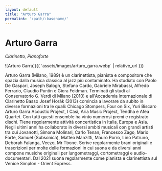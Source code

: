 ```yaml
---
layout: default
title: "Arturo Garra"
permalink: ':path/:basename/'
---
```


# Arturo Garra
*Clarinetto, Pianoforte*

![Arturo Garra]({{ 'assets/images/arturo_garra.webp' | relative_url }})

Arturo Garra (Milano, 1989) è un clarinettista, pianista e compositore che spazia dalla musica classica al jazz più contaminato. Ha studiato con Paolo De Gaspari, Joseph Balogh, Stefano Cardo, Gabriele Mirabassi, Alfredo Ferrario, Claudio Puntin e Giora Feidman. Terminati gli studi al Conservatorio G. Verdi di Milano (2010) e all'Accademia Internazionale di Clarinetto Basso Josef Horàk (2013) comincia a lavorare da subito in diverse formazioni tra le quali: Chicago Stompers, Four on Six, Yuri Biscaro Arturo Garra Acoustic Project, I Casi, Aria Music Project, Tendha e Afea Quartet. Con tutti questi ensemble ha vinto numerosi premi e registrato dischi. Tiene regolarmente attività concertistica in Italia, Europa e Asia. Negli ultimi anni ha collaborato in diversi ambiti musicali con grandi artisti tra cui Jovanotti, Simona Molinari, Carlo Tenan, Francesco Zago, Mario Forte, Samuel (Subsonica), Matteo Manzitti, Mauro Porro, Lino Patruno, Deborah Falanga, Veezo, Mr Tbone. Scrive regolarmente brani originali e trascrizioni per molte delle formazioni in cui suona e da diversi anni compone musiche originali per lungometraggi, cortometraggi e audio-documentari. Dal 2021 suona regolarmente come pianista e clarinettista sul Venice Simplon - Orient Express.
